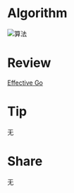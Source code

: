 # Algorithm

![算法](../../images/ricardoyu-2023-01-08-lc.png "算法")

# Review

[Effective Go](https://go.dev/doc/effective_go)

# Tip

无

# Share

无
